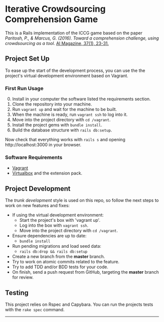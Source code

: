 # Iterative Crowdsourcing Comprehension Game

This is a Rails implementation of the ICCG game based on the paper _Paritosh,_
_P., & Marcus, G. (2016). Toward a comprehension challenge, using crowdsourcing_
_as a tool._ [AI Magazine, 37(1), 23-31.][0]

## Project Set Up

To ease up the start of the development process, you can use the the project's
virtual development environment based on Vagrant.

### First Run Usage

0. Install in your computer the software listed the requirements section.
1. Clone the repository into your machine.
2. Run `vagrant up` and wait for the machine to be built.
3. When the machine is ready, run `vagrant ssh` to log into it.
4. Move into the project directory with `cd /vagrant`.
5. Install the project gems with `bundle install`.
6. Build the database structure with `rails db:setup`.

Now check that everything works with `rails s` and opening http://localhost:3000
in your browser.

### Software Requirements

* [Vagrant][1]
* [Virtualbox][2] and the extension pack.

## Project Development

The _trunk development_ style is used on this repo, so follow the next steps to
work on new features and fixes:

* If using the virtual development environment:
  - Start the project's box with 'vagrant up'.
  - Log into the box with `vagrant ssh`.
  - Move into the project directory with `cd /vagrant`.
* Ensure dependencies are up to date:
  - `bundle install`
* Run pending migrations and load seed data:
  - `rails db:drop && rails db:setup`
* Create a new branch from the **master** branch.
* Try to work on atomic commits related to the feature.
* Try to add TDD and/or BDD tests for your code.
* On finish, send a push request from GitHub, targeting the **master** branch
  for review.

## Testing

This project relies on Rspec and Capybara. You can run the projects tests with
the `rake spec` command.

---
[0]: https://www.aaai.org/ojs/index.php/aimagazine/article/view/2649
[1]: https://www.vagrantup.com/downloads.html
[2]: https://www.virtualbox.org/wiki/Downloads
